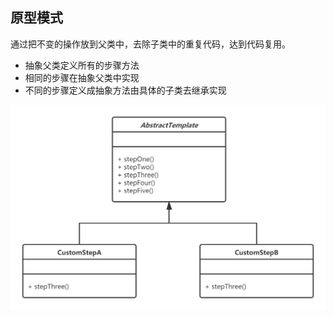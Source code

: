 ## 原型模式

通过把不变的操作放到父类中，去除子类中的重复代码，达到代码复用。

* 抽象父类定义所有的步骤方法
* 相同的步骤在抽象父类中实现
* 不同的步骤定义成抽象方法由具体的子类去继承实现

![](https://github.com/yulc-coding/design-pattern/blob/master/src/main/java/org/ylc/note/template/UML_Template.png)
